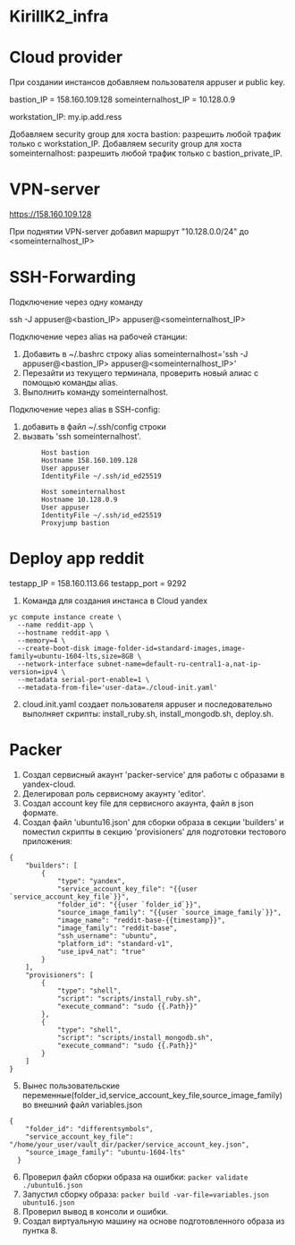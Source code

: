 # KirillK2_infra

# Сloud provider

При создании инстансов добавляем пользователя appuser и public key.

bastion_IP = 158.160.109.128
someinternalhost_IP = 10.128.0.9

workstation_IP: my.ip.add.ress

Добавляем security group для хоста bastion: разрешить любой трафик только с workstation_IP.
Добавляем security group для хоста someinternalhost: разрешить любой трафик только с bastion_private_IP.


# VPN-server

https://158.160.109.128

При поднятии VPN-server добавил маршрут "10.128.0.0/24" до <someinternalhost_IP>


# SSH-Forwarding

Подключение через одну команду

ssh -J appuser@<bastion_IP> appuser@<someinternalhost_IP>

Подключение через alias на рабочей станции:

1. Добавить в ~/.bashrc строку alias someinternalhost='ssh -J appuser@<bastion_IP> appuser@<someinternalhost_IP>'
2. Перезайти из текущего терминала, проверить новый алиас с помощью команды alias.
3. Выполнить команду someinternalhost.

Подключение через alias в SSH-config:

1. добавить в файл ~/.ssh/config строки
2. вызвать 'ssh someinternalhost'.

```
        Host bastion
        Hostname 158.160.109.128
        User appuser
        IdentityFile ~/.ssh/id_ed25519

        Host someinternalhost
        Hostname 10.128.0.9
        User appuser
        IdentityFile ~/.ssh/id_ed25519
        Proxyjump bastion
```
# Deploy app reddit

testapp_IP = 158.160.113.66
testapp_port = 9292

1. Команда для создания инстанса в Cloud yandex

```
yc compute instance create \
  --name reddit-app \
  --hostname reddit-app \
  --memory=4 \
  --create-boot-disk image-folder-id=standard-images,image-family=ubuntu-1604-lts,size=8GB \
  --network-interface subnet-name=default-ru-central1-a,nat-ip-version=ipv4 \
  --metadata serial-port-enable=1 \
  --metadata-from-file='user-data=./cloud-init.yaml'
```

2. cloud.init.yaml создает пользователя appuser и последовательно выполняет скрипты: install_ruby.sh, install_mongodb.sh, deploy.sh.


# Packer

1. Создал сервисный акаунт 'packer-service' для работы с образами в yandex-cloud.
2. Делегировал роль сервисному акаунту 'editor'.
3. Создал account key file для сервисного акаунта, файл в json формате.
4. Создал файл 'ubuntu16.json' для сборки образа в секции 'builders' и
поместил скрипты в секцию 'provisioners' для подготовки тестового приложения:

```
{
    "builders": [
        {
            "type": "yandex",
            "service_account_key_file": "{{user `service_account_key_file`}}",
            "folder_id": "{{user `folder_id`}}",
            "source_image_family": "{{user `source_image_family`}}",
            "image_name": "reddit-base-{{timestamp}}",
            "image_family": "reddit-base",
            "ssh_username": "ubuntu",
            "platform_id": "standard-v1",
            "use_ipv4_nat": "true"
        }
    ],
    "provisioners": [
        {
            "type": "shell",
            "script": "scripts/install_ruby.sh",
            "execute_command": "sudo {{.Path}}"
        },
        {
            "type": "shell",
            "script": "scripts/install_mongodb.sh",
            "execute_command": "sudo {{.Path}}"
        }
    ]
}
```
5. Вынес пользовательские переменные(folder_id,service_account_key_file,source_image_family) во внешний файл variables.json

```
{
    "folder_id": "differentsymbols",
    "service_account_key_file": "/home/your_user/vault_dir/packer/service_account_key.json",
    "source_image_family": "ubuntu-1604-lts"
  }

```

6. Проверил файл сборки образа на ошибки: ```packer validate ./ubuntu16.json```
7. Запустил сборку образа: ```packer build -var-file=variables.json ubuntu16.json```
8. Проверил вывод в консоли и ошибки.
9. Создал виртуальную машину на основе подготовленного образа из пунтка 8.
